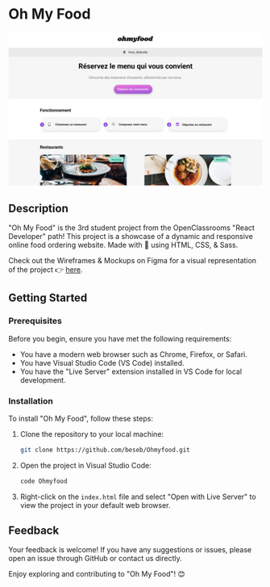 
# Oh My Food

![screenshots](./assets/images/screenshots/homepage.png)

## Description
"Oh My Food" is the 3rd student project from the OpenClassrooms "React Developer" path! This project is a showcase of a dynamic and responsive online food ordering website. Made with 💖 using HTML, CSS, & Sass.

Check out the Wireframes & Mockups on Figma for a visual representation of the project 👉 [here](<https://www.figma.com/file/t4449fzDnwGYmzuwQdu87V/Maquettes-Ohmyfood-(mobile-et-desktop)?type=design&node-id=25368-627&mode=design&t=ahWMOybV6JaIjvQG-0>).

## Getting Started

### Prerequisites
Before you begin, ensure you have met the following requirements:
- You have a modern web browser such as Chrome, Firefox, or Safari.
- You have Visual Studio Code (VS Code) installed.
- You have the "Live Server" extension installed in VS Code for local development.

### Installation
To install "Oh My Food", follow these steps:

1. Clone the repository to your local machine:
   ```bash
   git clone https://github.com/beseb/Ohmyfood.git

2. Open the project in Visual Studio Code:
   ```bash
   code Ohmyfood
3. Right-click on the `index.html` file and select "Open with Live Server" to view the project in your default web browser.      

## Feedback
Your feedback is welcome! If you have any suggestions or issues, please open an issue through GitHub or contact us directly.

Enjoy exploring and contributing to "Oh My Food"! 😊

